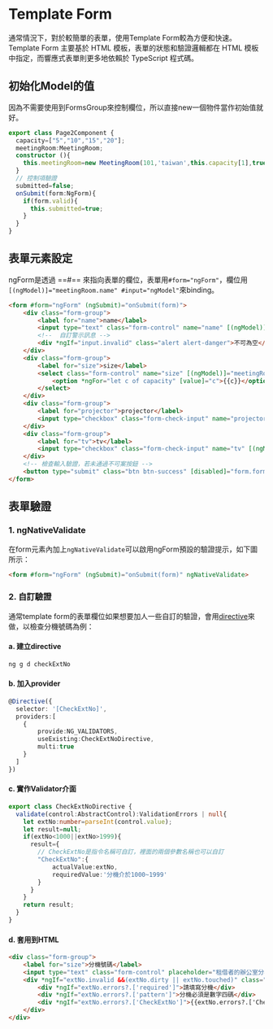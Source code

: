 # Template Form

通常情況下，對於較簡單的表單，使用Template Form較為方便和快速。Template Form 主要基於 HTML 模板，表單的狀態和驗證邏輯都在 HTML 模板中指定，而響應式表單則更多地依賴於 TypeScript 程式碼。

## 初始化Model的值

因為不需要使用到FormsGroup來控制欄位，所以直接new一個物件當作初始值就好。

```ts
export class Page2Component {
  capacity=["5","10","15","20"];
  meetingRoom:MeetingRoom;
  constructor (){
    this.meetingRoom=new MeetingRoom(101,'taiwan',this.capacity[1],true,true);
  }
  // 控制項驗證
  submitted=false;
  onSubmit(form:NgForm){
    if(form.valid){
      this.submitted=true;
    }
  }
}
```

## 表單元素設定

ngForm是透過 ==#== 來指向表單的欄位，表單用`#form="ngForm"`，欄位用`[(ngModel)]="meetingRoom.name" #input="ngModel"`來binding。

```html hl_lines="1 4"
<form #form="ngForm" (ngSubmit)="onSubmit(form)">
    <div class="form-group">
        <label for="name">name</label>
        <input type="text" class="form-control" name="name" [(ngModel)]="meetingRoom.name" required #input="ngModel">
        <!--  自訂警示訊息 -->
        <div *ngIf="input.invalid" class="alert alert-danger">不可為空</div>
    </div>
    <div class="form-group">
        <label for="size">size</label>
        <select class="form-control" name="size" [(ngModel)]="meetingRoom.size">
            <option *ngFor="let c of capacity" [value]="c">{{c}}</option>
        </select>
    </div>
    <div class="form-group">
        <label for="projector">projector</label>
        <input type="checkbox" class="form-check-input" name="projector" [(ngModel)]="meetingRoom.projector">
    </div>
    <div class="form-group">
        <label for="tv">tv</label>
        <input type="checkbox" class="form-check-input" name="tv" [(ngModel)]="meetingRoom.tv">
    </div>
    <!-- 檢查輸入驗證，若未通過不可案按鈕 -->
    <button type="submit" class="btn btn-success" [disabled]="form.form.invalid">submit</button>
</form>
```

## 表單驗證
### 1. ngNativeValidate
在form元素內加上`ngNativeValidate`可以啟用ngForm預設的驗證提示，如下圖所示：

```html
<form #form="ngForm" (ngSubmit)="onSubmit(form)" ngNativeValidate>
```


### 2. 自訂驗證

通常template form的表單欄位如果想要加人一些自訂的驗證，會用[directive](../directive/directive.md)來做，以檢查分機號碼為例：

#### a. 建立directive

```bash
ng g d checkExtNo
```
#### b. 加入provider

```ts title="check-ext-no.directive.ts" hl_lines="5-7"
@Directive({
  selector: '[CheckExtNo]',
  providers:[
    {
        provide:NG_VALIDATORS,
        useExisting:CheckExtNoDirective,
        multi:true
    }
  ]
})
```

#### c. 實作Validator介面

```ts title="check-ext-no.directive.ts"
export class CheckExtNoDirective {
  validate(control:AbstractControl):ValidationErrors | null{
    let extNo:number=parseInt(control.value);
    let result=null;
    if(extNo<1000||extNo>1999){
      result={
        // CheckExtNo是指令名稱可自訂，裡面的兩個參數名稱也可以自訂
        "CheckExtNo":{
            actualValue:extNo,
            requiredValue:'分機介於1000~1999'
        }
      }
    }
    return result;
  }
}
```

#### d. 套用到HTML

```html
<div class="form-group">
    <label for="size">分機號碼</label>
    <input type="text" class="form-control" placeholder="租借者的辦公室分機號碼" required name="extNo" pattern="[0-9]{4}" title="4個數字" [(ngModel)]="rentRoom.extNo" #extNo="ngModel" CheckExtNo>
    <div *ngIf="extNo.invalid &&(extNo.dirty || extNo.touched)" class="alert alert-danger">
        <div *ngIf="extNo.errors?.['required']">請填寫分機</div>
        <div *ngIf="extNo.errors?.['pattern']">分機必須是數字四碼</div>
        <div *ngIf="extNo.errors?.['CheckExtNo']">{{extNo.errors?.['CheckExtNo'].requiredValue}}</div>
    </div>
</div>
```
